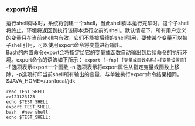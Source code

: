 ### export介绍   
运行shell脚本时，系统将创建一个shell，当此shell脚本运行完毕时，这个子shell将终止，环境将返回到执行该脚本运行之前的shell。默认情况下，所有用户定义的变量只在当前shell内有效，它们不能被后续的shell引用，要使某个变量可以被子shell引用，可以使用export命令将变量进行输出。   
Bash的内置命令export会将指定给它的变量或函数自动输出到后续命令的执行环境。export命令的语法如下所示：
`export [-fnp] [变量或函数名称]=[变量设置值]`    
-f 选项表示export一个函数
-n 选项表示将export属性从指定变量或函数上移除，-p选项打印当前shell所有输出的变量，与单独执行export命令结果相同。    
$JAVA_HOME=/usr/local/jdk 

```shell
read TEST_SHELL
>>123123123
echo $TEST_SHELL
export TEST_SHELL
bash  #new shell
echo $TEST_SHELL:
```
